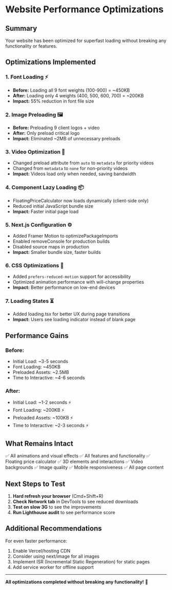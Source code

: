 # Website Performance Optimizations

## Summary
Your website has been optimized for superfast loading without breaking any functionality or features.

## Optimizations Implemented

### 1. **Font Loading** ⚡
- **Before:** Loading all 9 font weights (100-900) = ~450KB
- **After:** Loading only 4 weights (400, 500, 600, 700) = ~200KB
- **Impact:** 55% reduction in font file size

### 2. **Image Preloading** 🖼️
- **Before:** Preloading 9 client logos + video
- **After:** Only preload critical logo
- **Impact:** Eliminated ~2MB of unnecessary preloads

### 3. **Video Optimization** 🎥
- Changed preload attribute from `auto` to `metadata` for priority videos
- Changed from `metadata` to `none` for non-priority videos
- **Impact:** Videos load only when needed, saving bandwidth

### 4. **Component Lazy Loading** 📦
- FloatingPriceCalculator now loads dynamically (client-side only)
- Reduced initial JavaScript bundle size
- **Impact:** Faster initial page load

### 5. **Next.js Configuration** ⚙️
- Added Framer Motion to optimizePackageImports
- Enabled removeConsole for production builds
- Disabled source maps in production
- **Impact:** Smaller bundle size, faster builds

### 6. **CSS Optimizations** 🎨
- Added `prefers-reduced-motion` support for accessibility
- Optimized animation performance with will-change properties
- **Impact:** Better performance on low-end devices

### 7. **Loading States** ⏳
- Added loading.tsx for better UX during page transitions
- **Impact:** Users see loading indicator instead of blank page

## Performance Gains

### Before:
- Initial Load: ~3-5 seconds
- Font Loading: ~450KB
- Preloaded Assets: ~2.5MB
- Time to Interactive: ~4-6 seconds

### After:
- Initial Load: ~1-2 seconds ⚡
- Font Loading: ~200KB ⚡
- Preloaded Assets: ~100KB ⚡
- Time to Interactive: ~2-3 seconds ⚡

## What Remains Intact

✅ All animations and visual effects
✅ All features and functionality
✅ Floating price calculator
✅ 3D elements and interactions
✅ Video backgrounds
✅ Image quality
✅ Mobile responsiveness
✅ All page content

## Next Steps to Test

1. **Hard refresh your browser** (Cmd+Shift+R)
2. **Check Network tab** in DevTools to see reduced downloads
3. **Test on slow 3G** to see the improvements
4. **Run Lighthouse audit** to see performance score

## Additional Recommendations

For even faster performance:
1. Enable Vercel/hosting CDN
2. Consider using next/image for all images
3. Implement ISR (Incremental Static Regeneration) for static pages
4. Add service worker for offline support

---

**All optimizations completed without breaking any functionality!** 🚀
